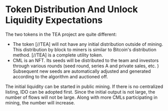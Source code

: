 # Token Distribution And Unlock Liquidity Expectations
The two tokens in the TEA project are quite different: 

- The token [//TEA] will not have any initial distribution outside of mining. This distribution by block to miners is similar to Bitcoin's distribution method. [//TEA] is a complete utility token.
- CML is an NFT. Its seeds will be distributed to the team and investors through various rounds (seed round, series A and private sales, etc. ) Subsequent new seeds are automatically adjusted and generated according to the algorithm and auctioned off.

The initial liquidity can be started in public mining. If there is no centralized listing, IDO can be adopted first. Since the initial output is not large, the number of flows will not be large. Along with  more CMLs participating in mining, the number will increase.

